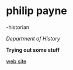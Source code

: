 # philip payne
-historian

*Department of History*

**Trying out some stuff**

[web site](https://historyprofpayne.wordpress.com/)
